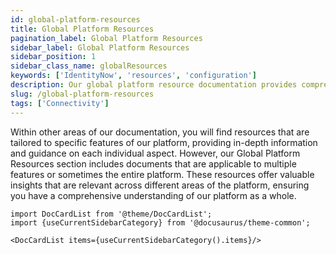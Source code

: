 ```yaml
---
id: global-platform-resources
title: Global Platform Resources
pagination_label: Global Platform Resources
sidebar_label: Global Platform Resources
sidebar_position: 1
sidebar_class_name: globalResources
keywords: ['IdentityNow', 'resources', 'configuration']
description: Our global platform resource documentation provides comprehensive insights applicable to multiple features or the entire platform, complementing our feature-specific resources.
slug: /global-platform-resources
tags: ['Connectivity']
---
```


Within other areas of our documentation, you will find resources that are tailored to specific features of our platform, providing in-depth information and guidance on each individual aspect. However, our Global Platform Resources section includes documents that are applicable to multiple features or sometimes the entire platform. These resources offer valuable insights that are relevant across different areas of the platform, ensuring you have a comprehensive understanding of our platform as a whole.

```mdx-code-block
import DocCardList from '@theme/DocCardList';
import {useCurrentSidebarCategory} from '@docusaurus/theme-common';

<DocCardList items={useCurrentSidebarCategory().items}/>
```
